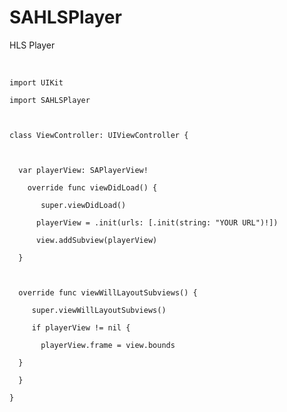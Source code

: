 # SAHLSPlayer
HLS Player 


<br>
<code>
import UIKit <br>
import SAHLSPlayer <br>
  <br>
class ViewController: UIViewController { <br>
   <br>
  var playerView: SAPlayerView! <br>
    override func viewDidLoad() { <br>
       super.viewDidLoad() <br>
      playerView = .init(urls: [.init(string: "YOUR URL")!]) <br>
      view.addSubview(playerView) <br>
  } <br>
  <br>
  override func viewWillLayoutSubviews() {<br>
     super.viewWillLayoutSubviews()<br>
     if playerView != nil {<br>
       playerView.frame = view.bounds<br>
  }<br>
  }<br>
}

</code> 
